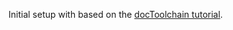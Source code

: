 Initial setup with based on the [docToolchain tutorial](https://doctoolchain.org/docToolchain/v2.0.x/020_tutorial/010_Install.html).
